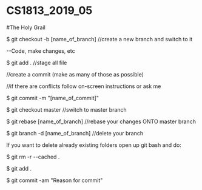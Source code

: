 # CS1813_2019_05

#The Holy Grail

$ git checkout -b [name_of_branch]           //create a new branch and switch to it

 --Code, make changes, etc          

$ git add .			                    //stage all file	                      

//create a commit (make as many of those as possible)

//if there are conflicts follow on-screen instructions or ask me

$ git commit -m "[name_of_commit]"      

$ git checkout master 		 	     //switch to master branch

$ git rebase [name_of_branch] 			     //rebase your changes ONTO master branch

$ git branch -d [name_of_branch]	     //delete your branch



If you want to delete already existing folders open up git bash and do:

$ git rm -r --cached .

$ git add .

$ git commit -am "Reason for commit"
